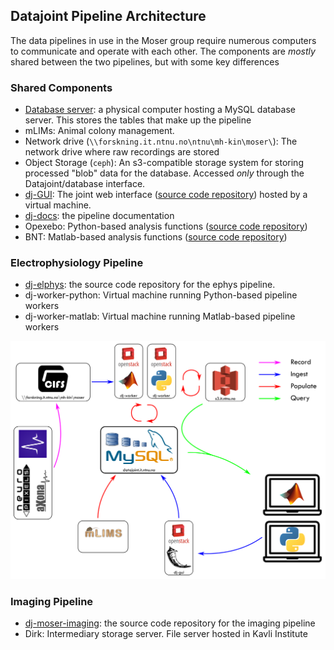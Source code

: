 ## Datajoint Pipeline Architecture

The data pipelines in use in the Moser group require numerous computers to communicate and operate with each other. The components are _mostly_ shared between the two pipelines, but with some key differences



### Shared Components

* [Database server](database.md): a physical computer hosting a MySQL database server. This stores the tables that make up the pipeline
* mLIMs: Animal colony management.
* Network drive (`\\forskning.it.ntnu.no\ntnu\mh-kin\moser\`): The network drive where raw recordings are stored
* Object Storage (`ceph`): An s3-compatible storage system for storing processed "blob" data for the database. Accessed _only_ through the Datajoint/database interface. 
* [dj-GUI](https://datajoint.kavli.org.ntnu.no): The joint web interface ([source code repository](https://github.com/kavli-ntnu/dj-GUI)) hosted by a virtual machine.
* [dj-docs](https://github.com/kavli-ntnu/dj-docs): the pipeline documentation
* Opexebo: Python-based analysis functions ([source code repository](https://github.com/kavli-ntnu/opexebo))
* BNT: Matlab-based analysis functions ([source code repository](https://bitbucket.org/cnc-ntnu/bnt/wiki/Home))

### Electrophysiology Pipeline

* [dj-elphys](https://github.com/kavli-ntnu/dj-elphys): the source code repository for the ephys pipeline. 
* dj-worker-python: Virtual machine running Python-based pipeline workers
* dj-worker-matlab: Virtual machine running Matlab-based pipeline workers

![](../_static/technical/datajoint_architecture.png)

### Imaging Pipeline

* [dj-moser-imaging](https://github.com/kavli-ntnu/dj-moser-imaging): the source code repository for the imaging pipeline
* Dirk: Intermediary storage server. File server hosted in Kavli Institute


